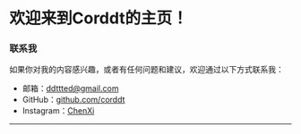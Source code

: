 # 欢迎来到Corddt的主页！

### 联系我

如果你对我的内容感兴趣，或者有任何问题和建议，欢迎通过以下方式联系我：

- 邮箱：[ddttted@gmail.com](mailto:ddttted@gmail.com)
- GitHub：[github.com/corddt](https://github.com/corddt)
- Instagram：[ChenXi](https://www.instagram.com/chenxiii2023/)

---

